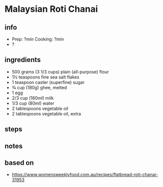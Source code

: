 # Malaysian Roti Chanai

## info  
* Prep: ?min Cooking: ?min 
* ?  

## ingredients
* 500 grams (3 1/3 cups) plain (all-purpose) flour
* 1½ teaspoons fine sea salt flakes
* 1 teaspoon caster (superfine) sugar
* ¾ cup (180g) ghee, melted
* 1 egg
* 2/3 cup (160ml) milk
* 1/3 cup (80ml) water
* 2 tablespoons vegetable oil
* 2 tablespoons vegetable oil, extra

## steps  

## notes  

## based on  
* https://www.womensweeklyfood.com.au/recipes/flatbread-roti-chanai-31953
